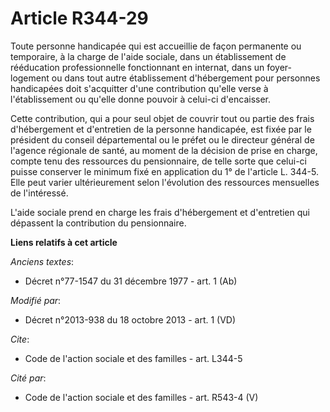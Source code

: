 # Article R344-29

Toute personne handicapée qui est accueillie de façon permanente ou temporaire, à la charge de l'aide sociale, dans un
établissement de rééducation professionnelle fonctionnant en internat, dans un foyer-logement ou dans tout autre
établissement d'hébergement pour personnes handicapées doit s'acquitter d'une contribution qu'elle verse à l'établissement ou
qu'elle donne pouvoir à celui-ci d'encaisser. 

Cette contribution, qui a pour seul objet de couvrir tout ou partie des frais d'hébergement et d'entretien de la personne
handicapée, est fixée par le président du conseil départemental ou le préfet ou le directeur général de l'agence régionale de
santé, au moment de la décision de prise en charge, compte tenu des ressources du pensionnaire, de telle sorte que celui-ci
puisse conserver le minimum fixé en application du 1° de l'article L. 344-5. Elle peut varier ultérieurement selon
l'évolution des ressources mensuelles de l'intéressé. 

L'aide sociale prend en charge les frais d'hébergement et d'entretien qui dépassent la contribution du pensionnaire.

**Liens relatifs à cet article**

_Anciens textes_:

  - Décret n°77-1547 du 31 décembre 1977 - art. 1 (Ab)

_Modifié par_:

  - Décret n°2013-938 du 18 octobre 2013 - art. 1 (VD)

_Cite_:

  - Code de l'action sociale et des familles - art. L344-5

_Cité par_:

  - Code de l'action sociale et des familles - art. R543-4 (V)

